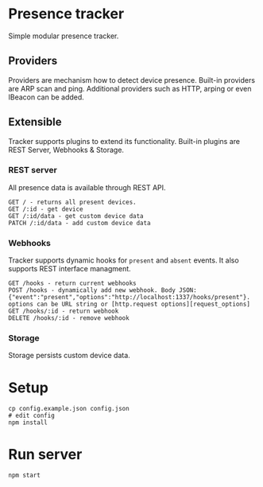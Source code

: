 # Presence tracker
Simple modular presence tracker.

## Providers
Providers are mechanism how to detect device presence. Built-in providers are ARP scan and ping. Additional providers such as HTTP, arping or even IBeacon can be added.

## Extensible
Tracker supports plugins to extend its functionality. Built-in plugins are REST Server, Webhooks & Storage.

### REST server
All presence data is available through REST API.

    GET / - returns all present devices.
    GET /:id - get device
    GET /:id/data - get custom device data
    PATCH /:id/data - add custom device data

### Webhooks
Tracker supports dynamic hooks for `present` and `absent` events. It also supports REST interface managment.

    GET /hooks - return current webhooks
    POST /hooks - dynamically add new webhook. Body JSON: {"event":"present","options":"http://localhost:1337/hooks/present"}. options can be URL string or [http.request options][request_options]
    GET /hooks/:id - return webhook
    DELETE /hooks/:id - remove webhook

### Storage
Storage persists custom device data.

# Setup

    cp config.example.json config.json
    # edit config
    npm install

# Run server

    npm start

[request_options]: https://nodejs.org/api/http.html#http_http_request_options_callback
